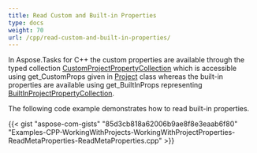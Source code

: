 ```yaml
---
title: Read Custom and Built-in Properties
type: docs
weight: 70
url: /cpp/read-custom-and-built-in-properties/
---
```


In Aspose.Tasks for C++ the custom properties are available through the typed collection [CustomProjectPropertyCollection](https://apireference.aspose.com/tasks/cpp/class/aspose.tasks.properties.custom_project_property_collection) which is accessible using get_CustomProps given in [Project](https://apireference.aspose.com/tasks/cpp/class/aspose.tasks.project) class whereas the built-in properties are available using get_BuiltInProps representing [BuiltInProjectPropertyCollection](https://apireference.aspose.com/tasks/cpp/class/aspose.tasks.properties.built_in_project_property_collection).

The following code example demonstrates how to read built-in properties.

{{< gist "aspose-com-gists" "85d3cb818a62006b9ae8f8e3eaab6f80" "Examples-CPP-WorkingWithProjects-WorkingWithProjectProperties-ReadMetaProperties-ReadMetaProperties.cpp" >}}
